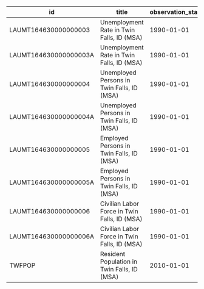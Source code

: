 | id                    | title                                        | observation_start   | observation_end   |
|-----------------------|----------------------------------------------|---------------------|-------------------|
| LAUMT164630000000003  | Unemployment Rate in Twin Falls, ID (MSA)    | 1990-01-01          | 2022-01-01        |
| LAUMT164630000000003A | Unemployment Rate in Twin Falls, ID (MSA)    | 1990-01-01          | 2020-01-01        |
| LAUMT164630000000004  | Unemployed Persons in Twin Falls, ID (MSA)   | 1990-01-01          | 2022-01-01        |
| LAUMT164630000000004A | Unemployed Persons in Twin Falls, ID (MSA)   | 1990-01-01          | 2020-01-01        |
| LAUMT164630000000005  | Employed Persons in Twin Falls, ID (MSA)     | 1990-01-01          | 2022-01-01        |
| LAUMT164630000000005A | Employed Persons in Twin Falls, ID (MSA)     | 1990-01-01          | 2020-01-01        |
| LAUMT164630000000006  | Civilian Labor Force in Twin Falls, ID (MSA) | 1990-01-01          | 2022-01-01        |
| LAUMT164630000000006A | Civilian Labor Force in Twin Falls, ID (MSA) | 1990-01-01          | 2020-01-01        |
| TWFPOP                | Resident Population in Twin Falls, ID (MSA)  | 2010-01-01          | 2021-01-01        |